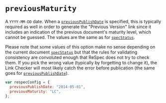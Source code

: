 # `previousMaturity`

A `YYYY-MM-DD` date. When a [`previousPublishDate`](previousPublishDate) is specified, this is typically required as well in order to generate the "Previous Version" link since it includes an indication of the previous document's maturity level, which cannot be guessed. The values are the same as for [`specStatus`](specStatus).

Please note that some values of this option make no sense depending on the current document [`specStatus`](specStatus) but that the rules for validating consistency are convoluted enough that ReSpec does not try to check them. If you pick the wrong value (typically by forgetting to change it), the Link Checker will most likely catch the error before publication (the same goes for [`previousPublishDate`](previousPublishDate)).


```js "example": "Set Last Call (LC) as document's previous maturity level."
var respecConfig = {
  previousPublishDate: "2014-05-01",
  previousMaturity: "LC",
};
```
